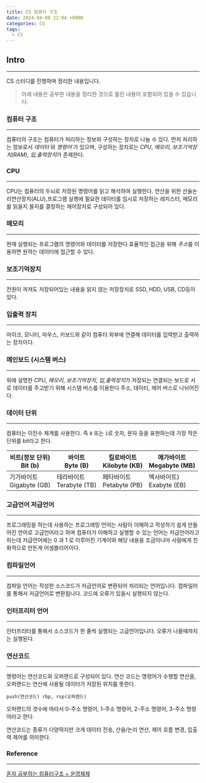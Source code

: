 ```yaml
---
title: CS 컴퓨터 구조
date: 2024-04-08 22:04 +0900
categories: CS
tags:
  - CS
---
```

## Intro
---
CS 스터디를 진행하며 정리한 내용입니다.
>아래 내용은 공부한 내용을 정리한 것으로 틀린 내용이 포함되어 있을 수 있습니다.  

### 컴퓨터 구조
---
컴퓨터의 구조는 컴퓨터가 처리하는 정보와 구성하는 장치로 나눌 수 있다.
먼저 처리하는 정보로서 *데이터* 와 *명령어* 가 있으며, 구성하는 장치로는 *CPU*, *메모리*, *보조기억장치(RAM)*, *입,출력장치*가 존재한다.

### CPU
---
CPU는 컴퓨터의 두뇌로 저장된 명령어를 읽고 해석하여 실행한다.
연산을 위한 산술논리연산장치(ALU),프로그램 실행에 필요한 데이터를 임시로 저장하는 레지스터, 
메모리를 읽을지 쓸지를 결정하는 제어장치로 구성되어 있다.

### 메모리
---
현재 실행되는 프로그램의 명령어와 데이터를 저장한다
효율적인 접근을 위해 *주소*를 이용하면 원하는 데이터에 접근할 수 있다.

### 보조기억장치
---
전원이 꺼져도 저장되어있는 내용을 읽지 않는 저장장치로 SSD, HDD, USB, CD등이 있다.

### 입출력 장치
---
마이크, 모니터, 마우스, 키보드와 같이 컴퓨터 외부에 연결해 데이터를 입력받고 출력하는 장치이다.

### 메인보드 (시스템 버스)
---
위에 설명한 *CPU*, *메모리*, *보조기억장치*, *입,출력장치*가 저장되는 연결되는 보드로 서로 데이터를 주고받기 위해 시스템 버스를 이용한다 주소, 데이터, 제어 버스로 나뉘어진다.

### 데이터 단위
---
컴퓨터는 이진수 체계를 사용한다. 즉 `0` 또는 `1`로 숫자, 문자 등을 표현하는데 가장 작은 단위를 bit라고 한다.

| 비트(정보 단위)<br>Bit (b)   | 바이트  <br>Byte (B)      | 킬로바이트<br>Kilobyte (KB)   | 메가바이트<br>Megabyte (MB) |
| ---------------------- | ---------------------- | ------------------------ | ---------------------- |
| 기가바이트<br>Gigabyte (GB) | 테라바이트<br>Terabyte (TB) | 페타바이트  <br>Petabyte (PB) | 엑사바이트)<br>Exabyte (EB) |

### 고급언어 저급언어
---
프로그래밍을 하는데 사용하는 프로그래밍 언어는 사람이 이해하고 작성하기 쉽게 만들어진 언어로 고급언어라고 하며 컴퓨터가 이해하고 실행할 수 있는 언어는 저급언어라고 하는데 저급언어에는 0 과 1 로 이루어진 기계어와 해당 내용을 조금이나마 사람에게 친화적으로 만든게 어셈블리어이다.

### 컴파일언어 
---
컴파일 언어는 작성한 소스코드가 저급언어로 변환되어 처리되는 언어입니다.
컴파일러를 통해서 저급언어로 변환됩니다. 코드에 오류가 있을시 실행되지 않는다.

### 인터프리터 언어
---
인터프리터를 통해서 소스코드가 한 줄씩 실행되는 고급언어입니다. 오류가 나올때까지는 실행된다.

### 연산코드
---
명령어는 연산코드와 오퍼랜드로 구성되어 있다.
연산 코드는 명령어가 수행할 연산을, 오퍼랜드는 연산에 사용될 데이터가 저장된 위치를 뜻한다.
```
push(연산코드) rbp, rsp(오퍼랜드)
```

오퍼랜드의 갯수에 따라서 0-주소 명령어, 1-주소 명령어, 2-주소 명령어, 3-주소 명령어라고 한다.

연산코드는 종류가 다양하지만 크게 데이터 전송, 산술/논리 연산, 제어 흐름 변경, 입출력 제어를 의미한다.
### Reference
---
[혼자 공부하는 컴퓨터구조 + 운영체제](https://product.kyobobook.co.kr/detail/S000061584886?utm_source=google&utm_medium=cpc&utm_campaign=googleSearch&gt_network=g&gt_keyword=&gt_target_id=aud-901091942354:dsa-1974044871038&gt_campaign_id=9979905549&gt_adgroup_id=132556570510&gad_source=1&gclid=CjwKCAjw8diwBhAbEiwA7i_sJbemSZyZm0pluIpaRXmbDOv8OEM3pQz0DIO1xd-cECAIwupwQLnvOBoCb1wQAvD_BwE)
